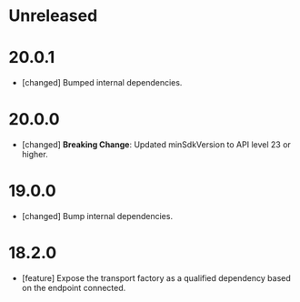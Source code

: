# Unreleased

# 20.0.1

- [changed] Bumped internal dependencies.

# 20.0.0

- [changed] **Breaking Change**: Updated minSdkVersion to API level 23 or higher.

# 19.0.0

- [changed] Bump internal dependencies.

# 18.2.0

- [feature] Expose the transport factory as a qualified dependency based on the endpoint connected.
